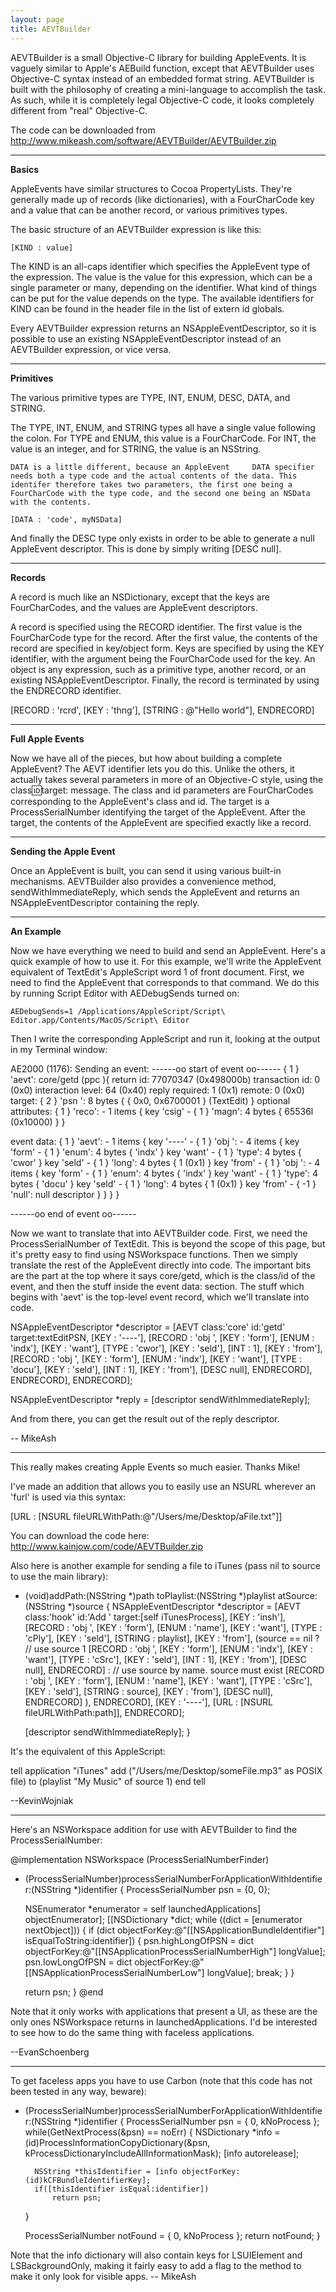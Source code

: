 ```yaml
---
layout: page
title: AEVTBuilder
---
```


AEVTBuilder is a small Objective-C library for building AppleEvents. It is vaguely similar to Apple's AEBuild function, except that AEVTBuilder uses Objective-C syntax instead of an embedded format string. AEVTBuilder is built with the philosophy of creating a mini-language to accomplish the task. As such, while it is completely legal Objective-C code, it looks completely different from "real" Objective-C.

The code can be downloaded from http://www.mikeash.com/software/AEVTBuilder/AEVTBuilder.zip

----

**Basics**

AppleEvents have similar structures to Cocoa PropertyList<nowiki/>s. They're generally made up of records (like dictionaries), with a FourCharCode key and a value that can be another record, or various primitives types.

The basic structure of an AEVTBuilder expression is like this:

    [KIND : value]

The     KIND is an all-caps identifier which specifies the AppleEvent type of the expression. The     value is the value for this expression, which can be a single parameter or many, depending on the identifier. What kind of things can be put for the value depends on the type. The available identifiers for     KIND can be found in the header file in the list of     extern id globals.

Every AEVTBuilder expression returns an NSAppleEventDescriptor, so it is possible to use an existing NSAppleEventDescriptor instead of an AEVTBuilder expression, or vice versa.

----

**Primitives**

The various primitive types are     TYPE,     INT,     ENUM,     DESC,     DATA, and     STRING.

The     TYPE,     INT,     ENUM, and     STRING types all have a single value following the colon. For     TYPE and     ENUM, this value is a FourCharCode. For     INT, the value is an integer, and for     STRING, the value is an NSString.

    DATA is a little different, because an AppleEvent     DATA specifier needs both a type code and the actual contents of the data. This identifer therefore takes two parameters, the first one being a FourCharCode with the type code, and the second one being an NSData with the contents.

    [DATA : 'code', myNSData]

And finally the     DESC type only exists in order to be able to generate a null AppleEvent descriptor. This is done by simply writing     [DESC null].

----

**Records**

A record is much like an NSDictionary, except that the keys are FourCharCode<nowiki/>s, and the values are AppleEvent descriptors.

A record is specified using the     RECORD identifier. The first value is the FourCharCode type for the record. After the first value, the contents of the record are specified in key/object form. Keys are specified by using the     KEY identifier, with the argument being the FourCharCode used for the key. An object is any expression, such as a primitive type, another record, or an existing NSAppleEventDescriptor. Finally, the record is terminated by using the     ENDRECORD identifier.

    
[RECORD : 'rcrd',
    [KEY : 'thng'], [STRING : @"Hello world"],
    ENDRECORD]


----

**Full Apple Events**

Now we have all of the pieces, but how about building a complete AppleEvent? The     AEVT identifier lets you do this. Unlike the others, it actually takes several parameters in more of an Objective-C style, using the     class:id:target: message. The     class and     id parameters are FourCharCode<nowiki/>s corresponding to the AppleEvent's class and id. The     target is a ProcessSerialNumber identifying the target of the AppleEvent. After the target, the contents of the AppleEvent are specified exactly like a record.

----

**Sending the Apple Event**

Once an AppleEvent is built, you can send it using various built-in mechanisms. AEVTBuilder also provides a convenience method,     sendWithImmediateReply, which sends the AppleEvent and returns an NSAppleEventDescriptor containing the reply.

----

**An Example**

Now we have everything we need to build and send an AppleEvent. Here's a quick example of how to use it. For this example, we'll write the AppleEvent equivalent of TextEdit's AppleScript     word 1 of front document. First, we need to find the AppleEvent that corresponds to that command. We do this by running Script Editor with AEDebugSends turned on:

    AEDebugSends=1 /Applications/AppleScript/Script\ Editor.app/Contents/MacOS/Script\ Editor

Then I write the corresponding AppleScript and run it, looking at the output in my Terminal window:

    
AE2000 (1176): Sending an event:
------oo start of event oo------
{ 1 } 'aevt':  core/getd (ppc ){
          return id: 77070347 (0x498000b)
     transaction id: 0 (0x0)
  interaction level: 64 (0x40)
     reply required: 1 (0x1)
             remote: 0 (0x0)
  target:
    { 2 } 'psn ':  8 bytes {
      { 0x0, 0x6700001 } (TextEdit)
    }
  optional attributes:
    { 1 } 'reco':  - 1 items {
      key 'csig' - 
        { 1 } 'magn':  4 bytes {
          65536l (0x10000)
        }
    }

  event data:
    { 1 } 'aevt':  - 1 items {
      key '----' - 
        { 1 } 'obj ':  - 4 items {
          key 'form' - 
            { 1 } 'enum':  4 bytes {
              'indx'
            }
          key 'want' - 
            { 1 } 'type':  4 bytes {
              'cwor'
            }
          key 'seld' - 
            { 1 } 'long':  4 bytes {
              1 (0x1)
            }
          key 'from' - 
            { 1 } 'obj ':  - 4 items {
              key 'form' - 
                { 1 } 'enum':  4 bytes {
                  'indx'
                }
              key 'want' - 
                { 1 } 'type':  4 bytes {
                  'docu'
                }
              key 'seld' - 
                { 1 } 'long':  4 bytes {
                  1 (0x1)
                }
              key 'from' - 
                { -1 } 'null':  null descriptor
            }
        }
    }
}

------oo  end of event  oo------


Now we want to translate that into AEVTBuilder code. First, we need the ProcessSerialNumber of TextEdit. This is beyond the scope of this page, but it's pretty easy to find using NSWorkspace functions. Then we simply translate the rest of the AppleEvent directly into code. The important bits are the part at the top where it says     core/getd, which is the class/id of the event, and then the stuff inside the     event data: section. The stuff which begins with     'aevt' is the top-level event record, which we'll translate into code.

    
NSAppleEventDescriptor *descriptor = [AEVT class:'core' id:'getd'
                                          target:textEditPSN,
    [KEY : '----'],
    [RECORD : 'obj ',
        [KEY : 'form'], [ENUM : 'indx'],
        [KEY : 'want'], [TYPE : 'cwor'],
        [KEY : 'seld'], [INT  : 1],
        [KEY : 'from'],
        [RECORD : 'obj ',
            [KEY : 'form'], [ENUM : 'indx'],
            [KEY : 'want'], [TYPE : 'docu'],
            [KEY : 'seld'], [INT  : 1],
            [KEY : 'from'], [DESC null],
            ENDRECORD],
        ENDRECORD],
    ENDRECORD];

NSAppleEventDescriptor *reply = [descriptor sendWithImmediateReply];


And from there, you can get the result out of the     reply descriptor.

-- MikeAsh

----

This really makes creating Apple Events so much easier. Thanks Mike!

I've made an addition that allows you to easily use an NSURL wherever an 'furl' is used via this syntax:
    
[URL : [NSURL fileURLWithPath:@"/Users/me/Desktop/aFile.txt"]]

You can download the code here: http://www.kainjow.com/code/AEVTBuilder.zip

Also here is another example for sending a file to iTunes (pass nil to source to use the main library):
    
- (void)addPath:(NSString *)path toPlaylist:(NSString *)playlist atSource:(NSString *)source
{
	NSAppleEventDescriptor *descriptor = [AEVT class:'hook' id:'Add ' target:[self iTunesProcess],
		[KEY : 'insh'],
			[RECORD : 'obj ',
				[KEY : 'form'],	[ENUM : 'name'],
				[KEY : 'want'], [TYPE : 'cPly'],
				[KEY : 'seld'], [STRING : playlist],
				[KEY : 'from'],
					(source == nil ? // use source 1
					[RECORD : 'obj ',
						[KEY : 'form'], [ENUM : 'indx'],
						[KEY : 'want'], [TYPE : 'cSrc'],
						[KEY : 'seld'], [INT : 1],
						[KEY : 'from'], [DESC null],
					ENDRECORD]
					:				// use source by name. source must exist
					[RECORD : 'obj ',
						[KEY : 'form'], [ENUM : 'name'],
						[KEY : 'want'], [TYPE : 'cSrc'],
						[KEY : 'seld'], [STRING : source],
						[KEY : 'from'], [DESC null],
					ENDRECORD]
					),
			ENDRECORD],
		[KEY : '----'], [URL : [NSURL fileURLWithPath:path]],
		ENDRECORD];

	[descriptor sendWithImmediateReply];
}

It's the equivalent of this AppleScript:
    
tell application "iTunes"
	add ("/Users/me/Desktop/someFile.mp3" as POSIX file) to (playlist "My Music" of source 1)
end tell


--KevinWojniak

----
Here's an NSWorkspace addition for use with AEVTBuilder to find the ProcessSerialNumber:
    
@implementation NSWorkspace (ProcessSerialNumberFinder)
- (ProcessSerialNumber)processSerialNumberForApplicationWithIdentifier:(NSString *)identifier
{
	ProcessSerialNumber psn = {0, 0};

	NSEnumerator *enumerator = self launchedApplications] objectEnumerator];
	[[NSDictionary *dict;
	while ((dict = [enumerator nextObject])) {
		if (dict objectForKey:@"[[NSApplicationBundleIdentifier"] isEqualToString:identifier]) {
			psn.highLongOfPSN = dict objectForKey:@"[[NSApplicationProcessSerialNumberHigh"] longValue];
			psn.lowLongOfPSN  = dict objectForKey:@"[[NSApplicationProcessSerialNumberLow"] longValue];
			break;
		}
	}
	
	return psn;
}
@end

Note that it only works with applications that present a UI, as these are the only ones NSWorkspace returns in launchedApplications.  I'd be interested to see how to do the same thing with faceless applications.

--EvanSchoenberg

----

To get faceless apps you have to use Carbon (note that this code has not been tested in any way, beware):

    
- (ProcessSerialNumber)processSerialNumberForApplicationWithIdentifier:(NSString *)identifier
{
    ProcessSerialNumber psn = { 0, kNoProcess };
    while(GetNextProcess(&psn) == noErr)
    {
        NSDictionary *info = (id)ProcessInformationCopyDictionary(&psn, kProcessDictionaryIncludeAllInformationMask);
        [info autorelease];
        
        NSString *thisIdentifier = [info objectForKey:(id)kCFBundleIdentifierKey];
        if([thisIdentifier isEqual:identifier])
            return psn;
    }
    
    ProcessSerialNumber notFound = { 0, kNoProcess };
    return notFound;
}


Note that the info dictionary will also contain keys for LSUIElement and LSBackgroundOnly, making it fairly easy to add a flag to the method to make it only look for visible apps. -- MikeAsh

